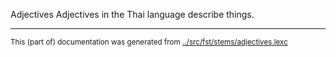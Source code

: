 Adjectives
Adjectives in the Thai language describe things.


* * *
<small>This (part of) documentation was generated from [../src/fst/stems/adjectives.lexc](http://github.com/giellalt/lang-tha/blob/main/../src/fst/stems/adjectives.lexc)</small>